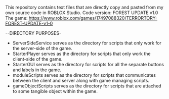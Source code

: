 This repository contains text files that are directly copy and pasted from my own source code in ROBLOX Studio.
Code version: FOREST UPDATE v1.0
The game: https://www.roblox.com/games/17497088320/TERRORTORY-FOREST-UPDATE-v1-0 

--DIRECTORY PURPOSES-
* ServerSideService serves as the directory for scripts that only work for the server-side of the game.
* StarterPlayer serves as the directory for scripts that only work the client-side of the game.
* StarterGUI serves as the directory for scripts for all the separate buttons and labels in the game.
* moduleScripts serves as the directory for scripts that communicates between the client and server along with game managing scripts.
* gameObjectScripts serves as the directory for scripts that are attached to some tangible object within the game.
